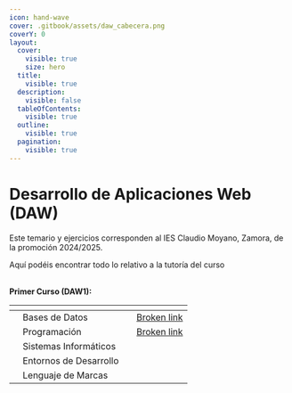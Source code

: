 ```yaml
---
icon: hand-wave
cover: .gitbook/assets/daw_cabecera.png
coverY: 0
layout:
  cover:
    visible: true
    size: hero
  title:
    visible: true
  description:
    visible: false
  tableOfContents:
    visible: true
  outline:
    visible: true
  pagination:
    visible: true
---
```


# Desarrollo de Aplicaciones Web (DAW)

Este temario y ejercicios corresponden al IES Claudio Moyano, Zamora, de la promoción 2024/2025.

Aquí podéis encontrar todo lo relativo a la tutoría del curso

\
**Primer Curso (DAW1):**

<table data-view="cards"><thead><tr><th></th><th></th><th></th><th data-hidden data-card-target data-type="content-ref"></th></tr></thead><tbody><tr><td></td><td>Bases de Datos</td><td></td><td><a href="broken-reference">Broken link</a></td></tr><tr><td></td><td>Programación</td><td></td><td><a href="broken-reference">Broken link</a></td></tr><tr><td></td><td>Sistemas Informáticos</td><td></td><td></td></tr><tr><td></td><td>Entornos de Desarrollo</td><td></td><td></td></tr><tr><td></td><td>Lenguaje de Marcas</td><td></td><td></td></tr></tbody></table>

